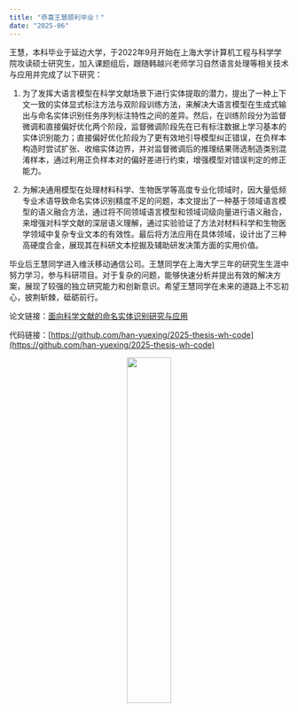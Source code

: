```yaml
---
title: "恭喜王慧顺利毕业！"
date: "2025-06"
---
```


王慧，本科毕业于延边大学，于2022年9月开始在上海大学计算机工程与科学学院攻读硕士研究生，加入课题组后，跟随韩越兴老师学习自然语言处理等相关技术与应用并完成了以下研究：

1. 为了发挥大语言模型在科学文献场景下进行实体提取的潜力，提出了一种上下文一致的实体显式标注方法与双阶段训练方法，来解决大语言模型在生成式输出与命名实体识别任务序列标注特性之间的差异。然后，在训练阶段分为监督微调和直接偏好优化两个阶段，监督微调阶段先在已有标注数据上学习基本的实体识别能力；直接偏好优化阶段为了更有效地引导模型纠正错误，在负样本构造时尝试扩张、收缩实体边界，并对监督微调后的推理结果筛选制造类别混淆样本，通过利用正负样本对的偏好差进行约束，增强模型对错误判定的修正能力。

2. 为解决通用模型在处理材料科学、生物医学等高度专业化领域时，因大量低频专业术语导致命名实体识别精度不足的问题，本文提出了一种基于领域语言模型的语义融合方法，通过将不同领域语言模型和领域词级向量进行语义融合，来增强对科学文献的深层语义理解，通过实验验证了方法对材料科学和生物医学领域中复杂专业文本的有效性。最后将方法应用在具体领域，设计出了三种高硬度合金，展现其在科研文本挖掘及辅助研发决策方面的实用价值。

毕业后王慧同学进入维沃移动通信公司。王慧同学在上海大学三年的研究生生涯中努力学习，参与科研项目。对于复杂的问题，能够快速分析并提出有效的解决方案，展现了较强的独立研究能力和创新意识。希望王慧同学在未来的道路上不忘初心，披荆斩棘，砥砺前行。

论文链接：[面向科学文献的命名实体识别研究与应用](/paper/2025/22721482%e7%8e%8b%e6%85%a7.pdf)

代码链接：[https://github.com/han-yuexing/2025-thesis-wh-code](https://github.com/han-yuexing/2025-thesis-wh-code)

<p align="center">
  <img src="/images/indexPic/2025/wh.jpg" style="width:40%" />
</p> 